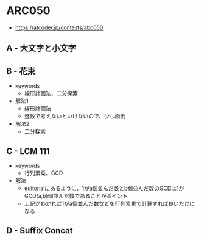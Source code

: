 # ARC050
* https://atcoder.jp/contests/abc050


## A - 大文字と小文字



## B - 花束
* keywords
  - 線形計画法、二分探索
* 解法1
  - 線形計画法
  - 整数で考えないといけないので、少し面倒
* 解法2
  - 二分探索


## C - LCM 111
* keywords
  - 行列累乗、GCD
* 解法
  - editorialにあるように、1がa個並んだ数とb個並んだ数のGCDは1がGCD(a,b)個並んだ数であることがポイント
  - 上記がわかれば1がa個並んだ数などを行列累乗で計算すれば良いだけになる



## D - Suffix Concat
